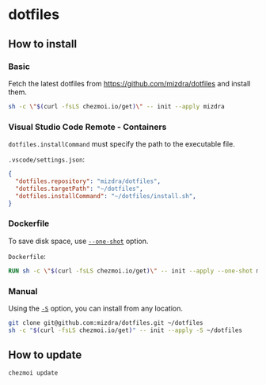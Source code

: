 # dotfiles

## How to install

### Basic

Fetch the latest dotfiles from https://github.com/mizdra/dotfiles and install them.

```bash
sh -c \"$(curl -fsLS chezmoi.io/get)\" -- init --apply mizdra
```

### Visual Studio Code Remote - Containers

`dotfiles.installCommand` must specify the path to the executable file.

`.vscode/settings.json`:

```json
{
  "dotfiles.repository": "mizdra/dotfiles",
  "dotfiles.targetPath": "~/dotfiles",
  "dotfiles.installCommand": "~/dotfiles/install.sh",
}
```

### Dockerfile
To save disk space, use [`--one-shot`](https://www.chezmoi.io/reference/commands/init/#-one-shot) option.

`Dockerfile`:

```dockerfile
RUN sh -c \"$(curl -fsLS chezmoi.io/get)\" -- init --apply --one-shot mizdra
```

### Manual
Using the [`-S`](https://www.chezmoi.io/reference/command-line-flags/global/#-s-source-directory) option, you can install from any location.

```bash
git clone git@github.com:mizdra/dotfiles.git ~/dotfiles
sh -c "$(curl -fsLS chezmoi.io/get)" -- init --apply -S ~/dotfiles
```

## How to update

```bash
chezmoi update
```

